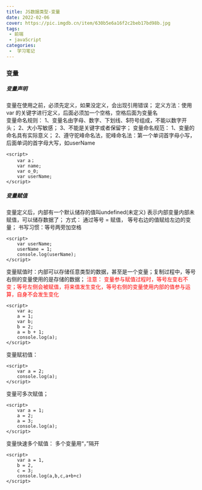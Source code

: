 ```yaml
---
title: JS数据类型-变量
date: 2022-02-06
cover: https://pic.imgdb.cn/item/630b5e6a16f2c2beb17bd98b.jpg
tags:
 - 前端
 - javaScript
categories:
 -  学习笔记
---
```



### 变量

##### 变量声明

变量在使用之前，必须先定义，如果没定义，会出现引用错误；
定义方法：使用var 的关键字进行定义，后面必须加一个空格，空格后面为变量名  
变量命名规则：
1、变量名由字母、数字、下划线、$符号组成，不能以数字开头；
2、大小写敏感；
3、不能是关键字或者保留字；
变量命名规范：
1、变量的命名具有实际意义；
2、遵守驼峰命名法，驼峰命名法：第一个单词首字母小写，后面单词的首字母大写，如userName

```
<script>
    var a；
    var name;
    var o_0;
    var userName;
</script>
```

##### 变量赋值

变量定义后，内部有一个默认储存的值叫undefined(未定义)
表示内部变量内部未赋值，可以储存数据了；
方式： 通过等号 = 赋值， 等号右边的值赋给左边的变量；
书写习惯：等号两旁加空格

```
<script>
    var userName;
    userName = 1;
    console.log(userName);
</script>
```

变量赋值时：内部可以存储任意类型的数据，甚至是一个变量；复制过程中，等号右侧的变量使用的是存储的数据；
<font color=red>注意：
变量参与赋值过程时，等号左变右不变；等号左侧会被赋值，将来值发生变化，等号右侧的变量使用内部的值参与运算，自身不会发生变化</font>

```
<script>
    var a;
    a = 1;
    var b;
    b = 2;
    a = b + 1;
    console.log(a);
</script>
```

变量赋初值：

```
<script>
    var a = 2;
    console.log(a);
</script>
```

变量可多次赋值；

```
<script>
    var a = 1;
    a = 2;
    a = 3;
    console.log(a);
</script>
```

变量快速多个赋值：
多个变量用“，”隔开

```
<script>
    var a = 1,
    b = 2,
    c = 3;
    console.log(a,b,c,a+b+c)
</script>
```
